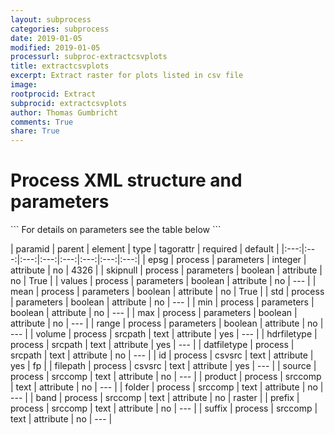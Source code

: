 ```yaml
---
layout: subprocess
categories: subprocess
date: 2019-01-05
modified: 2019-01-05
processurl: subproc-extractcsvplots
title: extractcsvplots
excerpt: Extract raster for plots listed in csv file
image: 
rootprocid: Extract
subprocid: extractcsvplots
author: Thomas Gumbricht
comments: True
share: True
---
```


<h1 class='foot-description'>Process XML structure and parameters</h1>
```
For details on parameters see the table below
<?xml version="1.0" ?>
<process>
  <!--Generated from python-->
  <userproj plotid="yourplotid" projectid="yourprojectid" siteid="yoursiteid" system="systemid" tractid="yourtractid" userid="youruserid"/>
  <period endday="DD" endmonth="MM" endyear="YYYY" seasonendday="DD" seasonendmonth="MM" seasonstartday="DD" seasonstartmonth="MM" startday="DD" startmonth="MM" startyear="YYYY" timestep="timestep"/>
  <parameters epsg="xyz" max="True/False" mean="True/False" min="True/False" range="True/False" skipnull="True/False" std="True/False" values="True/False"/>
  <srcpath datfiletype="txtstring" hdrfiletype="txtstring" volume="txtstring"/>
  <csvsrc filepath="txtstring" id="txtstring"/>
  <srccomp band="txtstring" folder="txtstring" prefix="txtstring" product="txtstring" source="txtstring" suffix="txtstring"/>
</process>
```

| paramid | parent | element | type | tagorattr | required | default |
|:---:|:---:|:---:|:---:|:---:|:---:|:---:|:---:|
| epsg | process | parameters | integer | attribute | no | 4326 |
| skipnull | process | parameters | boolean | attribute | no | True |
| values | process | parameters | boolean | attribute | no | --- |
| mean | process | parameters | boolean | attribute | no | True |
| std | process | parameters | boolean | attribute | no | --- |
| min | process | parameters | boolean | attribute | no | --- |
| max | process | parameters | boolean | attribute | no | --- |
| range | process | parameters | boolean | attribute | no | --- |
| volume | process | srcpath | text | attribute | yes | --- |
| hdrfiletype | process | srcpath | text | attribute | yes | --- |
| datfiletype | process | srcpath | text | attribute | no | --- |
| id | process | csvsrc | text | attribute | yes | fp |
| filepath | process | csvsrc | text | attribute | yes | --- |
| source | process | srccomp | text | attribute | no | --- |
| product | process | srccomp | text | attribute | no | --- |
| folder | process | srccomp | text | attribute | no | --- |
| band | process | srccomp | text | attribute | no | raster |
| prefix | process | srccomp | text | attribute | no | --- |
| suffix | process | srccomp | text | attribute | no | --- |
